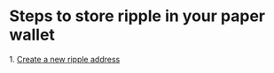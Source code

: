 <h1>Steps to store ripple in your paper wallet</h1>
1. <a href='Generate-Secret-Public-Keys.html'>Create a new ripple address</a>
